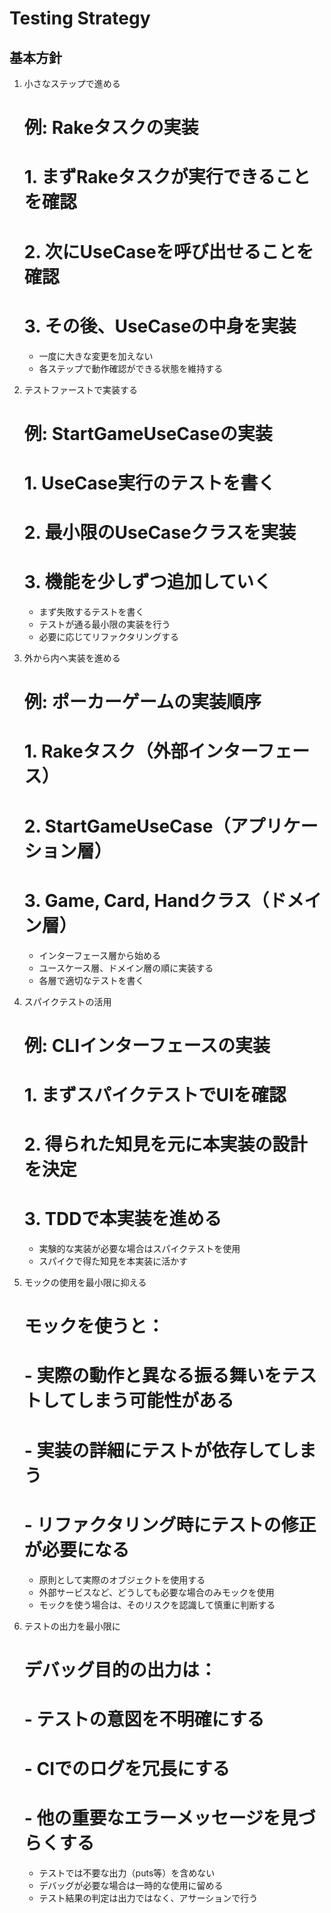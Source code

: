 # Testing Strategy

## 基本方針

1. 小さなステップで進める
   # 例: Rakeタスクの実装
   # 1. まずRakeタスクが実行できることを確認
   # 2. 次にUseCaseを呼び出せることを確認
   # 3. その後、UseCaseの中身を実装
   - 一度に大きな変更を加えない
   - 各ステップで動作確認ができる状態を維持する

2. テストファーストで実装する
   # 例: StartGameUseCaseの実装
   # 1. UseCase実行のテストを書く
   # 2. 最小限のUseCaseクラスを実装
   # 3. 機能を少しずつ追加していく
   - まず失敗するテストを書く
   - テストが通る最小限の実装を行う
   - 必要に応じてリファクタリングする

3. 外から内へ実装を進める
   # 例: ポーカーゲームの実装順序
   # 1. Rakeタスク（外部インターフェース）
   # 2. StartGameUseCase（アプリケーション層）
   # 3. Game, Card, Handクラス（ドメイン層）
   - インターフェース層から始める
   - ユースケース層、ドメイン層の順に実装する
   - 各層で適切なテストを書く

4. スパイクテストの活用
   # 例: CLIインターフェースの実装
   # 1. まずスパイクテストでUIを確認
   # 2. 得られた知見を元に本実装の設計を決定
   # 3. TDDで本実装を進める
   - 実験的な実装が必要な場合はスパイクテストを使用
   - スパイクで得た知見を本実装に活かす

5. モックの使用を最小限に抑える
   # モックを使うと：
   # - 実際の動作と異なる振る舞いをテストしてしまう可能性がある
   # - 実装の詳細にテストが依存してしまう
   # - リファクタリング時にテストの修正が必要になる
   - 原則として実際のオブジェクトを使用する
   - 外部サービスなど、どうしても必要な場合のみモックを使用
   - モックを使う場合は、そのリスクを認識して慎重に判断する

6. テストの出力を最小限に
   # デバッグ目的の出力は：
   # - テストの意図を不明確にする
   # - CIでのログを冗長にする
   # - 他の重要なエラーメッセージを見づらくする
   - テストでは不要な出力（puts等）を含めない
   - デバッグが必要な場合は一時的な使用に留める
   - テスト結果の判定は出力ではなく、アサーションで行う
